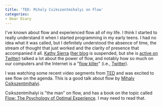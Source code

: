 ```yaml
---
title: 'TED: Mihaly Csikszentmihalyi on Flow'
categories:
- Dear Diary
---
```


I've known about flow and experienced flow all of my life. I think I started to really understand it when I started programming in my early teens. I had no idea what it was called, but I definitely understood the absence of time, the stream of thought that just worked and the clarity of presence that accompanied it all.
[Kathy Sierra](http://en.wikipedia.org/wiki/Kathy_Sierra) ([her blog](http://headrush.typepad.com/) is suspended, but she is [active on Twitter](http://twitter.com/KathySierra)) talked a lot about the power of flow, and notably how so much on our computers and the Internet is a "[flow killer](http://headrush.typepad.com/creating_passionate_users/2006/12/httpwww37signal.html)" (i.e., [Twitter](http://twitter.com/)).

I was watching some recent video segments from [TED](http://www.ted.com/) and was excited to see flow on the agenda. This is a good talk about flow by [Mihaly Csikszentmihalyi](http://en.wikipedia.org/wiki/Mihaly_Csikszentmihalyi).




Csikszentmihalyi is "the man" on flow, and has a book on the topic called [Flow: The Psychology of Optimal Experience](http://www.amazon.com/dp/0060920432/?tag=thingelstad-20). I may need to read that.
